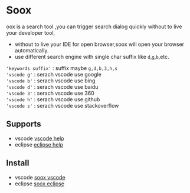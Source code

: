 # Soox 
oox is a search tool ,you can trigger search dialog quickly without to live your developer tool,  
* without to live your IDE for open browser,soox will open your browser automatically.  
* use different search engine with single char suffix like `d`,`g`,`b`,etc.
 
`'keywords suffix'` : suffix maybe `g,d,b,3,h,s`  
`'vscode g'`  : serach vscode use google    
`'vscode b'` : serach vscode use bing  
`'vscode d'` : serach vscode use baidu  
`'vscode 3'` : serach vscode use 360     
`'vscode h'` : serach vscode use github   
`'vscode s'` : serach vscode use stackoverflow 

## Supports  
* vscode [vscode help](vscode/README.md)
* eclipse [eclipse help](eclipse/README.md)

## Install
* vscode [soox vscode](https://marketplace.visualstudio.com/search?term=soox&target=VSCode)
* eclipse [soox eclipse](https://github.com/smarkm/soox/tree/master/eclipse)
